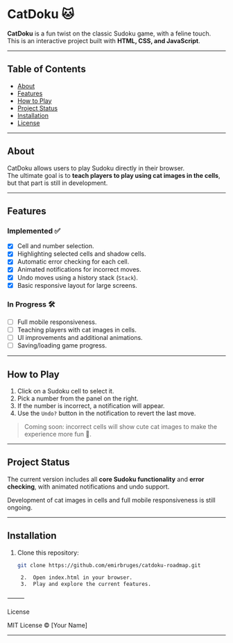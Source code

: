 # CatDoku 🐱

**CatDoku** is a fun twist on the classic Sudoku game, with a feline touch.  
This is an interactive project built with **HTML, CSS, and JavaScript**.  

---

## Table of Contents

- [About](#about)
- [Features](#features)
- [How to Play](#how-to-play)
- [Project Status](#project-status)
- [Installation](#installation)
- [License](#license)

---

## About

CatDoku allows users to play Sudoku directly in their browser.  
The ultimate goal is to **teach players to play using cat images in the cells**, but that part is still in development.  

---

## Features

### Implemented ✅

- [x] Cell and number selection.
- [x] Highlighting selected cells and shadow cells.
- [x] Automatic error checking for each cell.
- [x] Animated notifications for incorrect moves.
- [x] Undo moves using a history stack (`Stack`).
- [x] Basic responsive layout for large screens.

### In Progress 🛠️

- [ ] Full mobile responsiveness.
- [ ] Teaching players with cat images in cells.
- [ ] UI improvements and additional animations.
- [ ] Saving/loading game progress.

---

## How to Play

1. Click on a Sudoku cell to select it.
2. Pick a number from the panel on the right.
3. If the number is incorrect, a notification will appear.
4. Use the `Undo?` button in the notification to revert the last move.

> Coming soon: incorrect cells will show cute cat images to make the experience more fun 🐾.

---

## Project Status

The current version includes all **core Sudoku functionality** and **error checking**, with animated notifications and undo support.  

Development of cat images in cells and full mobile responsiveness is still ongoing.

---

## Installation

1. Clone this repository:
   ```bash
   git clone https://github.com/emirbruges/catdoku-roadmap.git

	2.	Open index.html in your browser.
	3.	Play and explore the current features.

⸻

License

MIT License © [Your Name]

---
